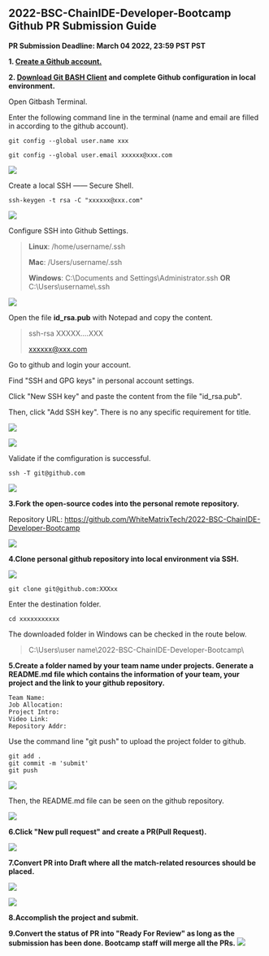 ## 2022-BSC-ChainIDE-Developer-Bootcamp Github PR Submission Guide ##

 **PR Submission Deadline: March 04 2022, 23:59 PST PST**

**1. [Create a Github account.](https://github.com/)**

**2. [Download Git BASH Client](https://gitforwindows.org/) and complete Github configuration in local environment.**

   Open Gitbash Terminal.

   Enter the following command line in the terminal (name and email are filled in according to the github account).

    git config --global user.name xxx
       
    git config --global user.email xxxxxx@xxx.com

 ![](https://chainide-global-metaverse-bootcamp-pr-img.s3.ap-northeast-1.amazonaws.com/Gitconfig.png)

   Create a local SSH —— Secure Shell.

    ssh-keygen -t rsa -C "xxxxxx@xxx.com" 
 ![](https://chainide-global-metaverse-bootcamp-pr-img.s3.ap-northeast-1.amazonaws.com/Gitlocalssh.png)

   Configure SSH into Github Settings.

> **Linux**: /home/username/.ssh
> 
> **Mac**:  /Users/username/.ssh
> 
> **Windows**: C:\Documents and Settings\Administrator\.ssh **OR** C:\Users\username\\.ssh


 ![](https://chainide-global-metaverse-bootcamp-pr-img.s3.ap-northeast-1.amazonaws.com/SSH_File.png)


Open the file **id_rsa.pub** with Notepad and copy the content.
> ssh-rsa XXXXX....XXX
>
>  xxxxxx@xxx.com

   Go to github and login your account.

   Find "SSH and GPG keys" in personal account settings.

   Click "New SSH key" and paste the content from the file "id_rsa.pub". 

   Then, click "Add SSH key". There is no any specific requirement for title.

   ![](https://chainide-global-metaverse-bootcamp-pr-img.s3.ap-northeast-1.amazonaws.com/GithubSettings.png)

   ![](https://chainide-global-metaverse-bootcamp-pr-img.s3.ap-northeast-1.amazonaws.com/SSH+and+GPG+keys.png)

Validate if the comfiguration is successful.

    ssh -T git@github.com

![](https://chainide-global-metaverse-bootcamp-pr-img.s3.ap-northeast-1.amazonaws.com/SSH_Validation.png)

**3.Fork the open-source codes into the personal remote repository.**

Repository URL: https://github.com/WhiteMatrixTech/2022-BSC-ChainIDE-Developer-Bootcamp

  ![](https://chainide-forum-img.s3.ap-northeast-1.amazonaws.com/8208.png)

**4.Clone personal github repository into local environment via SSH.**

  ![](https://chainide-global-metaverse-bootcamp-pr-img.s3.ap-northeast-1.amazonaws.com/Code_Clone_SSH.png)

    git clone git@github.com:XXXxx

  Enter the destination folder.

``` 
cd xxxxxxxxxxx
```

  The downloaded folder in Windows can be checked in the route below.

> C:\Users\user name\2022-BSC-ChainIDE-Developer-Bootcamp\

**5.Create a folder named by your team name under projects. Generate a README.md file which contains the information of your team, your project and the link to your github repository.**

	Team Name:
	Job Allocation:
	Project Intro:
	Video Link:
	Repository Addr:

Use the command line "git push" to upload the project folder to github.

    git add .
    git commit -m 'submit'
    git push 

![](https://chainide-global-metaverse-bootcamp-pr-img.s3.ap-northeast-1.amazonaws.com/GitPush.png)

  Then, the README.md file can be seen on the github repository.

![](https://chainide-global-metaverse-bootcamp-pr-img.s3.ap-northeast-1.amazonaws.com/Github_README.png)

**6.Click "New pull request" and create a PR(Pull Request).**

![](https://chainide-forum-img.s3.ap-northeast-1.amazonaws.com/8213.png)

**7.Convert PR into Draft where all the match-related resources should be placed.**

![](https://chainide-global-metaverse-bootcamp-pr-img.s3.ap-northeast-1.amazonaws.com/ConvertPR2Draft.png)

![](https://chainide-forum-img.s3.ap-northeast-1.amazonaws.com/8237.png)

**8.Accomplish the project and submit.**

**9.Convert the status of PR into "Ready For Review" as long as the submission has been done. Bootcamp staff will merge all the PRs.**
![](https://chainide-global-metaverse-bootcamp-pr-img.s3.ap-northeast-1.amazonaws.com/Ready4View.png)
